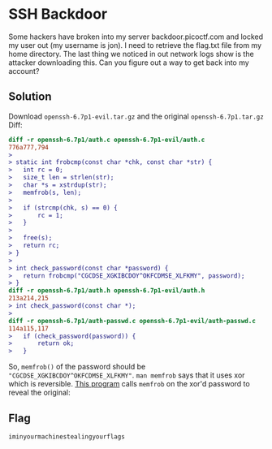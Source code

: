 SSH Backdoor
====

Some hackers have broken into my server backdoor.picoctf.com and locked my user out (my username is jon). I need to retrieve the flag.txt file from my home directory.
The last thing we noticed in out network logs show is the attacker downloading this. Can you figure out a way to get back into my account? 

Solution
----
Download `openssh-6.7p1-evil.tar.gz` and the original `openssh-6.7p1.tar.gz`
Diff:
```diff
diff -r openssh-6.7p1/auth.c openssh-6.7p1-evil/auth.c
776a777,794
> 
> static int frobcmp(const char *chk, const char *str) {
> 	int rc = 0;
> 	size_t len = strlen(str);
> 	char *s = xstrdup(str);
> 	memfrob(s, len);
> 
> 	if (strcmp(chk, s) == 0) {
> 		rc = 1;
> 	}
> 
> 	free(s);
> 	return rc;
> }
> 
> int check_password(const char *password) {
> 	return frobcmp("CGCDSE_XGKIBCDOY^OKFCDMSE_XLFKMY", password);
> }
diff -r openssh-6.7p1/auth.h openssh-6.7p1-evil/auth.h
213a214,215
> int check_password(const char *);
> 
diff -r openssh-6.7p1/auth-passwd.c openssh-6.7p1-evil/auth-passwd.c
114a115,117
> 	if (check_password(password)) {
> 		return ok;
> 	}

```

So, `memfrob()` of the password should be `"CGCDSE_XGKIBCDOY^OKFCDMSE_XLFKMY"`. `man memfrob` says that it uses xor which is reversible. [This program](https://github.com/benwaffle/ctf/blob/master/picoctf-2014/solutions/ssh.c) calls `memfrob` on the xor'd password to reveal the original:

Flag
----
`iminyourmachinestealingyourflags`
